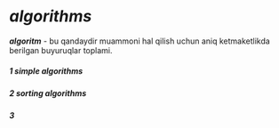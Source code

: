 # *algorithms*

***algoritm*** - bu qandaydir muammoni hal qilish uchun aniq ketmaketlikda berilgan buyuruqlar toplami.

##### 1 simple algorithms
##### 2 sorting algorithms
##### 3 